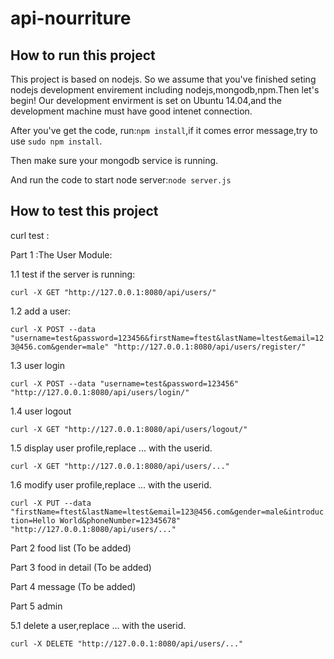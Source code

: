 api-nourriture
==============
How to run this project
---------
This project is based on nodejs. So we assume that you've finished seting nodejs development envirement including nodejs,mongodb,npm.Then let's begin!
Our development envirment is set on Ubuntu 14.04,and the development machine must have good intenet connection.

After you've get the code, run:`npm install`,if it comes error message,try to use `sudo npm install`.

Then make sure your mongodb service is running.

And run the code to start node server:`node server.js` 

How to test this project
---------
curl test :

Part 1 :The User Module:

1.1 test if the server is running:

`curl -X GET "http://127.0.0.1:8080/api/users/"`

1.2 add a user:

`curl -X POST --data "username=test&password=123456&firstName=ftest&lastName=ltest&email=123@456.com&gender=male" "http://127.0.0.1:8080/api/users/register/"`

1.3 user login

`curl -X POST --data "username=test&password=123456" "http://127.0.0.1:8080/api/users/login/"`

1.4 user logout

`curl -X GET "http://127.0.0.1:8080/api/users/logout/"`

1.5 display user profile,replace ... with the userid.

`curl -X GET "http://127.0.0.1:8080/api/users/..."`

1.6 modify user profile,replace ... with the userid.

`curl -X PUT --data "firstName=ftest&lastName=ltest&email=123@456.com&gender=male&introduction=Hello World&phoneNumber=12345678" "http://127.0.0.1:8080/api/users/..."`

Part 2 food list
(To be added)

Part 3 food in detail
(To be added)

Part 4 message
(To be added)

Part 5 admin

5.1 delete a user,replace ... with the userid.

`curl -X DELETE "http://127.0.0.1:8080/api/users/..."`
